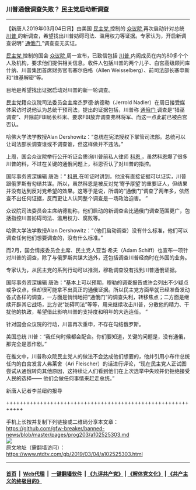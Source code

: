 ### 川普通俄调查失败？ 民主党启动新调查
------------------------

<div class="post_content">
 <p>
  【新唐人2019年03月04日讯】由美国
  <a href="https://www.ntdtv.com/gb/民主党.htm">
   民主党
  </a>
  控制的
  <a href="https://www.ntdtv.com/gb/众议院.htm">
   众议院
  </a>
  再次启动针对总统
  <a href="https://www.ntdtv.com/gb/川普.htm">
   川普
  </a>
  的新调查，希望找出川普妨碍司法、滥用权力等证据。专家认为，开启新调查说明“
  <a href="https://www.ntdtv.com/gb/通俄门.htm">
   通俄门
  </a>
  ”调查查无实证。
 </p>
 <p>
  <a href="https://www.ntdtv.com/gb/民主党.htm">
   民主党
  </a>
  控制的国会
  <a href="https://www.ntdtv.com/gb/众议院.htm">
   众议院
  </a>
  周一宣布，已致信包括
  <a href="https://www.ntdtv.com/gb/川普.htm">
   川普
  </a>
  内阁成员在内的80多个个人及机构，要求他们提供相关信息。收件人包括川普的两个儿子、白宫高级顾问库什纳、川普集团首席财务官韦塞尔伯格（Allen Weisselberg）、前司法部长塞申斯和“维基解密”等。
 </p>
 <p>
  目地是希望找出证据启动对川普的新一轮调查。
 </p>
 <p>
  民主党籍众议院司法委员会主席杰罗德·纳德勒（Jerrold Nadler）在周日接受媒体采访时说他认为总统干预司法，提出的证据包括，川普称
  <a href="https://www.ntdtv.com/gb/通俄门.htm">
   通俄门
  </a>
  调查是“猎巫调查”、开除前FBI局长科米、要求FBI放弃调查弗林将军、而这一点此前已被白宫否认。
 </p>
 <p>
  哈佛大学法学教授Alan Dershowitz：“总统在宪法授权下掌管司法部。总统可以让司法部长调查谁或不调查谁，但这样做并不违法。”
 </p>
 <p>
  上周，国会众议院举行公开听证会质询川普前私人律师
  <a href="https://www.ntdtv.com/gb/科恩.htm">
   科恩
  </a>
  ，虽然科恩爆了很多川普的料，不过在关键的通俄问题上，科恩否认了对川普的指控。
 </p>
 <p>
  国际事务资深编辑 唐浩：“
  <a href="https://www.ntdtv.com/gb/科恩.htm">
   科恩
  </a>
  在听证时讲到，他没有直接证据可以证实，川普跟俄罗斯有勾结共谋。所以，虽然科恩是被反对党‘寄予厚望’的重要证人，但结果并没有达到反对党希望的效果。这等于是说，所谓的“通俄门”调查了两年多，依然查不出任何证据，反而更让人认同整个调查是一场政治迫害。 ”
 </p>
 <p>
  众议院司法委员会主席纳德勒称，他们启动的新调查会比通俄门调查范围更广，包括指控川普妨碍司法、滥用权力、腐败等。
 </p>
 <p>
  哈佛大学法学教授Alan Dershowitz：“（他们启动调查）没有什么标准，他们可以调查任何他们想要调查的，没有什么标准。”
 </p>
 <p>
  而2月，国会情报委员会主席、民主党人亚当·希夫（Adam Schiff）也宣布一项针对川普的调查，除了与俄罗斯共谋大选外，还包括调查川普经商时在外国的业务。
 </p>
 <p>
  专家认为，从民主党的系列行动可以推测，穆勒调查没有找到川普通俄证据。
 </p>
 <p>
  国际事务资深编辑 唐浩：“基本上可以预期，穆勒的调查报告或许会列出不少疑点或争议点，但却很可能拿不出真正的通俄证据。所以民主党方面早就已经准备发动各式各样的调查，一方面是悄悄地把“通俄门”的调查失利，转移焦点；二方面是继续开辟其它战场，比方说“妨碍司法”等等，用来继续攻击川普，分散他的精力、干扰他的执政，希望借此影响川普的支持度和明年的大选连任。 ”
 </p>
 <p>
  针对国会众议院的行动，川普再次重申，不存在勾结俄罗斯。
 </p>
 <p>
  美国总统 川普：“我任何时候都会配合。你们要知道，关键的问题是，没有通俄，那完全是恶作剧。”
 </p>
 <p>
  在推文中，川普称众院民主党人的做法不会达成他们想要的，他并引用小布什总统任内的白宫发言人弗莱舍（Ari Fleischer）的话进行评论，“现在民主党人正试图尝试从通俄转向其他原因，这持续让人们看到他们在上次选举中失败并仍拒绝接受人民的选择—— 他们会做任何事情来赶走总统。”
 </p>
 <p>
  新唐人记者李兰纽约报导
 </p>
 <div class="single_ad">
 </div>
</div>

+++++++++++++++++++++++++++++++++++++++++++++++++++++++++++<br/><br/>
手机上长按并复制下列链接或二维码分享本文章：<br/>
https://github.com/gfw-breaker/banned-news/blob/master/pages/prog203/a102525303.md <br/>
<a href='https://github.com/gfw-breaker/banned-news/blob/master/pages/prog203/a102525303.md'><img src='https://github.com/gfw-breaker/banned-news/blob/master/pages/prog203/a102525303.md.png'/></a> <br/>
原文地址（需翻墙访问）：https://www.ntdtv.com/gb/2019/03/04/a102525303.html


------------------------
#### [首页](https://github.com/gfw-breaker/banned-news/blob/master/README.md) &nbsp;|&nbsp; [Web代理](https://github.com/labour-camp/helloworld) &nbsp;|&nbsp; [一键翻墙软件](https://github.com/gfw-breaker/nogfw/blob/master/README.md) &nbsp;| [《九评共产党》](https://github.com/gfw-breaker/9ping.md/blob/master/README.md#九评之一评共产党是什么) | [《解体党文化》](https://github.com/gfw-breaker/jtdwh.md/blob/master/README.md) | [《共产主义的终极目的》](https://github.com/gfw-breaker/gczydzjmd.md/blob/master/README.md)

